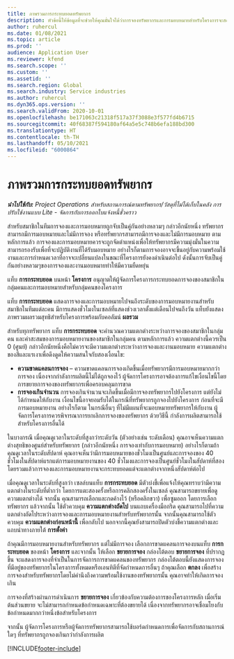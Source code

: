 ```yaml
---
title: ภาพรวมการกระทบยอดทรัพยากร
description: หัวข้อนี้ให้ข้อมูลที่จะช่วยให้คุณมั่นใจได้ว่าการจองทรัพยากรและการมอบหมายสำหรับโครงการจะสอดคล้องกัน
author: ruhercul
ms.date: 01/08/2021
ms.topic: article
ms.prod: ''
audience: Application User
ms.reviewer: kfend
ms.search.scope: ''
ms.custom: ''
ms.assetid: ''
ms.search.region: Global
ms.search.industry: Service industries
ms.author: ruhercul
ms.dyn365.ops.version: ''
ms.search.validFrom: 2020-10-01
ms.openlocfilehash: be171063c21318f517a37f3088e3f577fd4b6715
ms.sourcegitcommit: 40f68387f594180af64a5e5c748b6efa188bd300
ms.translationtype: HT
ms.contentlocale: th-TH
ms.lasthandoff: 05/10/2021
ms.locfileid: "6000864"
---
```

# <a name="resource-reconciliation-overview"></a>ภาพรวมการกระทบยอดทรัพยากร

_**นำไปใช้กับ:** Project Operations สำหรับสถานการณ์ตามทรัพยากร/วัสดุที่ไม่ได้เก็บในคลัง การปรับใช้งานแบบ Lite - จัดการกับการออกใบแจ้งหนี้ชั่วคราว_

สำหรับสมาชิกในทีมการจองและการมอบหมายถูกจับเป็นคู่กันอย่างหลวมๆ กล่าวอีกนัยหนึ่ง ทรัพยากรสามารถมีการมอบหมายและไม่มีการจอง หรือทรัพยากรสามารถมีการจองและไม่มีการมอบหมาย ตามหลักการแล้ว การจองและการมอบหมายควรจะถูกจัดตำแหน่งเพื่อให้ทรัพยากรมีความมุ่งมั่นในความสามารถรองรับเพื่อที่จะปฏิบัติงานที่ได้รับมอบหมาย อย่างไรก็ตามการจองอาจจะขึ้นอยู่กับความพร้อมใช้งานและการกำหนดเวลาที่อาจจะเปลี่ยนแปลงในขณะที่โครงการยังคงดำเนินต่อไป ดังนั้นการจับเป็นคู่กันอย่างหลวมๆของการจองและงานมอบหมายทำให้มีความยืดหยุ่น

แท็บ **การกระทบยอด** บนหน้า **โครงการ** อนุญาตให้ผู้จัดการโครงการกระทบยอดการจองของสมาชิกในกลุ่มคนและการมอบหมายสำหรับกลุ่มคนของโครงการ

แท็บ **การกระทบยอด** แสดงการจองและการมอบหมายไปจนถึงระดับของการมอบหมายงานสำหรับสมาชิกในทีมแต่ละคน มีการแสดงชั่วโมงในเซลล์ที่แสดงช่วงเวลาตั้งแต่เดือนไปจนถึงวัน แท็บยังแสดงภาพรวมผลรวมสุทธิสำหรับโครงการพร้อมกับคอลัมน์ **ผลรวม**

สำหรับทุกทรัพยากร แท็บ **การกระทบยอด** จะคำนวณความแตกต่างระหว่างการจองของสมาชิกในกลุ่มคน และค่าสะสมของการมอบหมายงานของสมาชิกในกลุ่มคน ตามหลักการแล้ว ความแตกต่างนี้ควรเป็น 0 (ศูนย์) กล่าวอีกนัยหนึ่งคือไม่ควรจะมีความแตกต่างระหว่างการจองและงานมอบหมาย ความแตกต่างของสีและแรเงาเพื่อดึงดูดให้ความสนใจกับสองเงื่อนไข:

- **ความขาดแคลนการจอง** – ความขาดแคลนการจองเกิดขึ้นเมื่อทรัพยากรมีการมอบหมายมากกว่าการจอง เนื่องจากกำลังการผลิตนี้ไม่ได้ถูกจองไว้ ผู้จัดการโครงการอาจต้องการแก้ไขเงื่อนไขนี้โดยการขยายการจองของทรัพยากรเพื่อครอบคลุมการขาด
- **การจองเกินจำนวน** การจองเกินจำนวนจะเกิดขึ้นเมื่อมีการจองทรัพยากรไปยังโครงการ แต่ยังไม่ได้กำหนดให้กับงาน เงื่อนไขนี้อาจยอมรับได้ในกรณีที่ทรัพยากรถูกจองไปยังโครงการ ก่อนที่จะมีการมอบหมายงาน อย่างไรก็ตาม ในกรณีอื่นๆ ที่ไม่มีแผนที่จะมอบหมายทรัพยากรให้กับงาน ผู้จัดการโครงการควรพิจารณาการยกเลิกการจองของทรัพยากร ด้วยวิธีนี้ กำลังการผลิตสามารถใช้สำหรับโครงการอื่นได้

ในบางกรณี เมื่อคุณดูเวลาในระดับที่สูงกว่าระดับวัน (ตัวอย่างเช่น ระดับเดือน) คุณอาจเห็นความแตกต่างสุทธิของศูนย์สำหรับทรัพยากร (กล่าวอีกนัยหนึ่ง การจองเท่ากับการมอบหมาย) อย่างไรก็ตามถ้าคุณดูเวลาในระดับสัปดาห์ คุณอาจเห็นว่ามีการมอบหมายของชั่วโมงเป็นศูนย์และการจองของ 40 ชั่วโมงในสัปดาห์แรกแต่การมอบหมายงานของ 40 ชั่วโมงและการจองเป็นศูนย์ชั่วโมงในสัปดาห์ที่สอง โดยรวมแล้วการจองและการมอบหมายงานจะกระทบยอดแต่จะแตกต่างจากหนึ่งสัปดาห์ต่อไป

เมื่อคุณดูเวลาในระดับที่สูงกว่า เซลล์บนแท็บ **การกระทบยอด** มีตัวบ่งชี้เพื่อแจ้งให้คุณทราบว่ามีความแตกต่างในระดับที่ต่ำกว่า โดยการแตะสองครั้งหรือการคลิกสองครั้งในเซลล์ คุณสามารถขยายเพื่อดูความแตกต่างได้ จากนั้น คุณสามารถเลือกและกดค้างไว้ (หรือคลิกขวา) เพื่อซูมออก โดยการเลือกทรัพยากร แล้วจากนั้น ใช้ตัวควบคุม **ความแตกต่างถัดไป** บนแถบเครื่องมือกริด คุณสามารถไปที่ความแตกต่างถัดไประหว่างการจองและการมอบหมายงานสำหรับทรัพยากรนั้น จากนั้นคุณสามารถใช้ตัวควบคุม **ความแตกต่างก่อนหน้านี้** เพื่อกลับไป นอกจากนี้คุณยังสามารถปิดตัวบ่งชี้ความแตกต่างและแถบนำทางภายใต้ **การตั้งค่า**

ถ้าคุณมีการมอบหมายงานสำหรับทรัพยากร แต่ไม่มีการจอง เลือกการขาดแคลนการจองบนแท็บ **การกระทบยอด** ของหน้า **โครงการ** และจากนั้น ให้เลือก **ขยายการจอง** กล่องโต้ตอบ **ขยายการจอง** ที่ปรากฏขึ้น จะแสดงการจองที่จำเป็นในการจัดการการขาดแคลนของทรัพยากร กล่องโต้ตอบนี้ยังแสดงการจองที่มีอยู่ของทรัพยากรในโครงการทั้งหมดหรือเอนทิตีที่จัดกำหนดการอื่นๆ ถ้าคุณเลือก **ตกลง** เพื่อสร้างการจองสำหรับทรัพยากรโดยไม่คำนึงถึงความพร้อมใช้งานของทรัพยากรนั้น คุณอาจทำให้เกิดการจองเกิน

การจองที่สร้างผ่านการดำเนินการ **ขยายการจอง** เกี่ยวข้องกับความต้องการของโครงการหลัก เมื่อเริ่มต้นส่วนขยาย จะไม่สามารถกำหนดข้อกำหนดเฉพาะที่ต้องขยายได้ เนื่องจากทรัพยากรอาจเชื่อมโยงกับข้อกำหนดมากกว่าหนึ่งข้อสำหรับโครงการ

จากนั้น ผู้จัดการโครงการหรือผู้จัดการทรัพยากรสามารถใช้บอร์ดกำหนดการเพื่อจัดการกับสถานการณ์ใดๆ ที่ทรัพยากรถูกจองเกินกว่ากำลังการผลิต


[!INCLUDE[footer-include](../includes/footer-banner.md)]